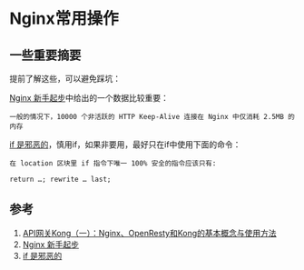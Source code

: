 # Nginx常用操作

## 一些重要摘要

提前了解这些，可以避免踩坑：

[Nginx 新手起步][2]中给出的一个数据比较重要： 

	一般的情况下，10000 个非活跃的 HTTP Keep-Alive 连接在 Nginx 中仅消耗 2.5MB 的内存

[if 是邪恶的][3]，慎用if，如果非要用，最好只在if中使用下面的命令：

	在 location 区块里 if 指令下唯一 100% 安全的指令应该只有:
	
	return …; rewrite … last;

## 参考

1. [API网关Kong（一）：Nginx、OpenResty和Kong的基本概念与使用方法][1]
2. [Nginx 新手起步][2]
3. [if 是邪恶的][3]

[1]: https://www.lijiaocn.com/%E9%A1%B9%E7%9B%AE/2018/09/29/nginx-openresty-kong.html "API网关Kong（一）：Nginx、OpenResty和Kong的基本概念与使用方法"
[2]: https://moonbingbing.gitbooks.io/openresty-best-practices/content/ngx/nginx_brief.html "Nginx 新手起步"
[3]: https://moonbingbing.gitbooks.io/openresty-best-practices/content/ngx/if_is_evil.html "if 是邪恶的"

